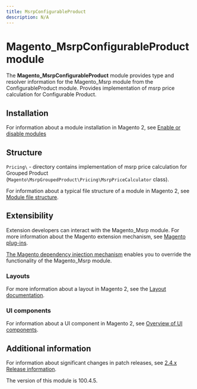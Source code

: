 ```yaml
---
title: MsrpConfigurableProduct
description: N/A
---
```


# Magento_MsrpConfigurableProduct module

The **Magento_MsrpConfigurableProduct** module provides type and resolver information for the Magento_Msrp module from the ConfigurableProduct module.
Provides implementation of msrp price calculation for Configurable Product.

## Installation

For information about a module installation in Magento 2, see [Enable or disable modules](https://experienceleague.adobe.com/en/docs/commerce-operations/installation-guide/tutorials/manage-modules)

## Structure

`Pricing\` - directory contains implementation of msrp price calculation
for Grouped Product (`Magento\MsrpGroupedProduct\Pricing\MsrpPriceCalculator` class).

For information about a typical file structure of a module in Magento 2,
 see [Module file structure](https://developer.adobe.com/commerce/php/development/build/component-file-structure/#module-file-structure).

## Extensibility

 Extension developers can interact with the Magento_Msrp module. For more information about the Magento extension mechanism, see [Magento plug-ins](https://developer.adobe.com/commerce/php/development/components/plugins/).

[The Magento dependency injection mechanism](https://developer.adobe.com/commerce/php/development/components/dependency-injection/) enables you to override the functionality of the Magento_Msrp module.

### Layouts

For more information about a layout in Magento 2, see the [Layout documentation](https://developer.adobe.com/commerce/frontend-core/guide/layouts/).

### UI components

For information about a UI component in Magento 2, see [Overview of UI components](https://developer.adobe.com/commerce/frontend-core/ui-components/).

## Additional information

For information about significant changes in patch releases, see [2.4.x Release information](https://experienceleague.adobe.com/en/docs/commerce-operations/release/notes/overview).

<InlineAlert slots="text" />
The version of this module is 100.4.5.
